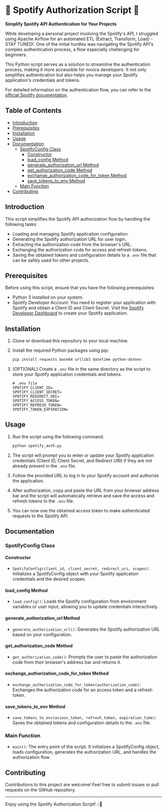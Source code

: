 # 🎵 Spotify Authorization Script 🎵

**Simplify Spotify API Authentication for Your Projects**

While developing a personal project involving the Spotify's API, I struggled using Apache Airflow for an automated ETL (Extract, Transform, Load) - STAY TUNED!. One of the initial hurdles was navigating the Spotify API's complex authentication process, a flow especially challenging for beginners.

This Python script serves as a solution to streamline the authentication process, making it more accessible for novice developers. It not only simplifies authentication but also helps you manage your Spotify application's credentials and tokens.

For detailed information on the authentication flow, you can refer to the [official Spotify documentation](https://developer.spotify.com/documentation/web-api/tutorials/code-flow).

## Table of Contents

- [Introduction](#introduction)
- [Prerequisites](#prerequisites)
- [Installation](#installation)
- [Usage](#usage)
- [Documentation](#documentation)
  - [SpotifyConfig Class](#spotifyconfig-class)
    - [Constructor](#constructor)
    - [load_config Method](#load_config-method)
    - [generate_authorization_url Method](#generate_authorization_url-method)
    - [get_authorization_code Method](#get_authorization_code-method)
    - [exchange_authorization_code_for_token Method](#exchange_authorization_code_for_token-method)
    - [save_tokens_to_env Method](#save_tokens_to_env-method)
  - [Main Function](#main-function)
- [Contributing](#contributing)

## Introduction

This script simplifies the Spotify API authorization flow by handling the following tasks:

- Loading and managing Spotify application configuration.
- Generating the Spotify authorization URL for user login.
- Extracting the authorization code from the browser's URL.
- Exchanging the authorization code for access and refresh tokens.
- Saving the obtained tokens and configuration details to a `.env` file that can be safely used for other projects.

## Prerequisites

Before using this script, ensure that you have the following prerequisites:

- Python 3 installed on your system.
- Spotify Developer Account: You need to register your application with Spotify and obtain a Client ID and Client Secret. Visit the [Spotify Developer Dashboard](https://developer.spotify.com/dashboard/applications) to create your Spotify application. 

## Installation

1. Clone or download this repository to your local machine.

2. Install the required Python packages using pip:

   ```bash
   pip install requests base64 urllib3 datetime python-dotenv
   ```

3. (OPTIONAL) Create a `.env` file in the same directory as the script to store your Spotify application credentials and tokens.

   ```
   # .env file
   SPOTIFY_CLIENT_ID=
   SPOTIFY_CLIENT_SECRET=
   SPOTIFY_REDIRECT_URI=
   SPOTIFY_ACCESS_TOKEN=
   SPOTIFY_REFRESH_TOKEN=
   SPOTIFY_TOKEN_EXPIRATION=
   ```

## Usage

1. Run the script using the following command:

   ```bash
   python spotify_auth.py
   ```

2. The script will prompt you to enter or update your Spotify application credentials (Client ID, Client Secret, and Redirect URI) if they are not already present in the `.env` file.

3. Follow the provided URL to log in to your Spotify account and authorize the application.

4. After authorization, copy and paste the URL from your browser address bar and the script will automatically retrieve and save the access and refresh tokens to the `.env` file.

5. You can now use the obtained access token to make authenticated requests to the Spotify API.

## Documentation

### SpotifyConfig Class

#### Constructor

- `SpotifyConfig(client_id, client_secret, redirect_uri, scopes)`: Initializes a SpotifyConfig object with your Spotify application credentials and the desired scopes.

#### load_config Method

- `load_config()`: Loads the Spotify configuration from environment variables or user input, allowing you to update credentials interactively.

#### generate_authorization_url Method

- `generate_authorization_url()`: Generates the Spotify authorization URL based on your configuration.

#### get_authorization_code Method

- `get_authorization_code()`: Prompts the user to paste the authorization code from their browser's address bar and returns it.

#### exchange_authorization_code_for_token Method

- `exchange_authorization_code_for_token(authorization_code)`: Exchanges the authorization code for an access token and a refresh token.

#### save_tokens_to_env Method

- `save_tokens_to_env(access_token, refresh_token, expiration_time)`: Saves the obtained tokens and configuration details to the `.env` file.

### Main Function

- `main()`: The entry point of the script. It initializes a SpotifyConfig object, loads configuration, generates the authorization URL, and handles the authorization flow.

## Contributing

Contributions to this project are welcome! Feel free to submit issues or pull requests on the GitHub repository.

---

Enjoy using the Spotify Authorization Script! 🎶🎉
